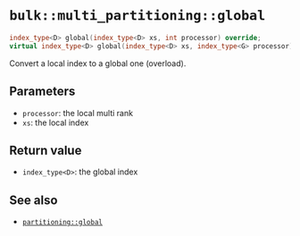 # `bulk::multi_partitioning::global`

```cpp
index_type<D> global(index_type<D> xs, int processor) override;
virtual index_type<D> global(index_type<D> xs, index_type<G> processor); // overload
```

Convert a local index to a global one (overload).

## Parameters

- `processor`: the local multi rank
- `xs`: the local index

## Return value

- `index_type<D>`: the global index

## See also

- [`partitioning::global`](../partitioning/global.md)
